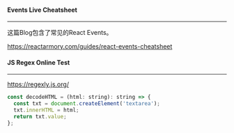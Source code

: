 #### Events Live Cheatsheet
---

这篇Blog包含了常见的React Events。

https://reactarmory.com/guides/react-events-cheatsheet


#### JS Regex Online Test
---

https://regexly.js.org/


```js
const decodeHTML = (html: string): string => {
  const txt = document.createElement('textarea');
  txt.innerHTML = html;
  return txt.value;
};
```
